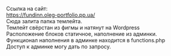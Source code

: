 Ссылка на сайт:<br>
https://fundinn.oleg-portfolio.pp.ua/<br>
Сюда залита папка темлейта. <br>
Темлейт свёрстан из фигмы и натянут на Wordpress<br>
Расположение блоков статичное, наполнение из админки. <br>
Функционал наполнения в админке находится в functions.php<br>
Доступ к админке могу дать по запросу.
